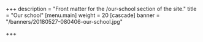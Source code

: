 +++
description = "Front matter for the /our-school section of the site."
title = "Our school"
[menu.main]
weight = 20
[cascade]
banner = "/banners/20180527-080406-our-school.jpg"

+++
